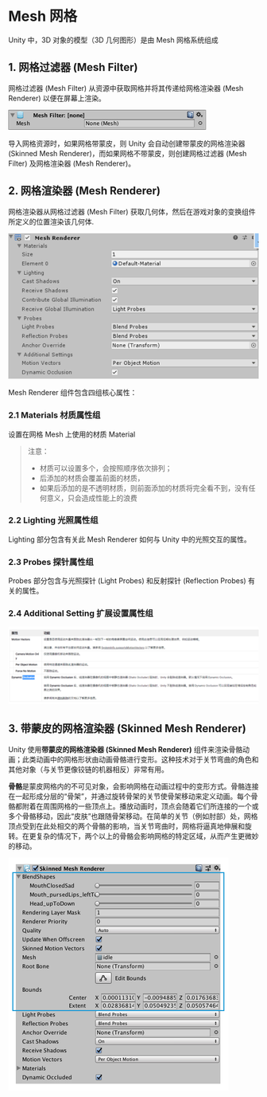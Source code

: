 # Mesh 网格

Unity 中，3D 对象的模型（3D 几何图形）是由 Mesh 网格系统组成

## 1. 网格过滤器 (Mesh Filter)

网格过滤器 (Mesh Filter) 从资源中获取网格并将其传递给网格渲染器 (Mesh Renderer) 以便在屏幕上渲染。

![](../imgs/Inspector-MeshFilter.png)

导入网格资源时，如果网格带蒙皮，则 Unity 会自动创建带蒙皮的网格渲染器 (Skinned Mesh Renderer)，而如果网格不带蒙皮，则创建网格过滤器 (Mesh Filter) 及网格渲染器 (Mesh Renderer)。

## 2. 网格渲染器 (Mesh Renderer)

网格渲染器从网格过滤器 (Mesh Filter) 获取几何体，然后在游戏对象的变换组件所定义的位置渲染该几何体.

![](../imgs/class-MeshRenderer-0.png)

Mesh Renderer 组件包含四组核心属性：

### 2.1 Materials 材质属性组

设置在网格 Mesh 上使用的材质 Material

> 注意：
>
> - 材质可以设置多个，会按照顺序依次排列；
> - 后添加的材质会覆盖前面的材质，
> - 如果后添加的是不透明材质，则前面添加的材质将完全看不到，没有任何意义，只会造成性能上的浪费

### 2.2 Lighting 光照属性组

Lighting 部分包含有关此 Mesh Renderer 如何与 Unity 中的光照交互的属性。

### 2.3 Probes 探针属性组

Probes 部分包含与光照探针 (Light Probes) 和反射探针 (Reflection Probes) 有关的属性。

### 2.4 Additional Setting 扩展设置属性组

![](../imgs/meshRenderer_AdditionalSettings.png)

## 3. 带蒙皮的网格渲染器 (Skinned Mesh Renderer)

Unity 使用**带蒙皮的网格渲染器 (Skinned Mesh Renderer)** 组件来渲染骨骼动画；此类动画中的网格形状由动画骨骼进行变形。这种技术对于关节弯曲的角色和其他对象（与关节更像铰链的机器相反）非常有用。

**骨骼**是蒙皮网格内的不可见对象，会影响网格在动画过程中的变形方式。骨骼连接在一起形成分层的“骨架”，并通过旋转骨架的关节使骨架移动来定义动画。每个骨骼都附着在周围网格的一些顶点上。播放动画时，顶点会随着它们所连接的一个或多个骨骼移动，因此“皮肤”也跟随骨架移动。在简单的关节（例如肘部）处，网格顶点受到在此处相交的两个骨骼的影响，当关节弯曲时，网格将逼真地伸展和旋转。在更复杂的情况下，两个以上的骨骼会影响网格的特定区域，从而产生更微妙的移动。

![](../imgs/Inspector-SkinnedMeshRenderer.png)
